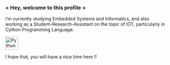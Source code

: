 ### < Hey, welcome to this profile > 
I’m currently studying Embedded Systems and Informatics, and also working as a Student-Research-Assistant on the topic of IOT, particularly in Cython Programming Language.

<img src="https://img.icons8.com/dusk/64/000000/python.png"
     alt="Python"
     height="40"
     width="40"/>
     
     
I hope that, you will have a nice time here !!

<!--
**WiresharkIO/WiresharkIO** is a ✨ _special_ ✨ repository because its `README.md` (this file) appears on your GitHub profile.

Here are some ideas to get you started:

- 🔭 I’m currently working on ...
- 🌱 I’m currently learning ...
- 👯 I’m looking to collaborate on ...
- 🤔 I’m looking for help with ...
- 💬 Ask me about ...
- 📫 How to reach me: ...
- 😄 Pronouns: ...
- ⚡ Fun fact: ...
-->
